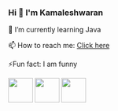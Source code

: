 ### Hi 👋 I'm Kamaleshwaran





🌱 I’m currently learning Java



📫 How to reach me: <a href="mailto:shankarkamal52@gmail.com">Click here</a>

⚡Fun fact: I am funny

<a href="https://www.linkedin.com/in/kamaleshwaran-s-21654224b">
<img src="https://img.icons8.com/color/512/linkedin-circled--v5.png" width="50"></a>

<a href="https://www.facebook.com/kamaleshwaran.shankar?mibextid=ZbWKwL ">
<img src="https://img.icons8.com/fluency/2x/facebook-new.png" width="50"></a>

<a href="https://twitter.com/Kamaleshwaran_3?t=jk3FaXFUiVZtsazx_Y_v_A&s=09">
<img src="https://img.icons8.com/color/2x/twitter--v4.png" width="50"></a>
